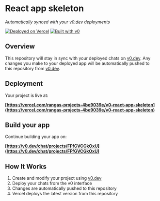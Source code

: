 # React app skeleton

*Automatically synced with your [v0.dev](https://v0.dev) deployments*

[![Deployed on Vercel](https://img.shields.io/badge/Deployed%20on-Vercel-black?style=for-the-badge&logo=vercel)](https://vercel.com/rangas-projects-4be9039e/v0-react-app-skeleton)
[![Built with v0](https://img.shields.io/badge/Built%20with-v0.dev-black?style=for-the-badge)](https://v0.dev/chat/projects/FFfGVCGkOxU)

## Overview

This repository will stay in sync with your deployed chats on [v0.dev](https://v0.dev).
Any changes you make to your deployed app will be automatically pushed to this repository from [v0.dev](https://v0.dev).

## Deployment

Your project is live at:

**[https://vercel.com/rangas-projects-4be9039e/v0-react-app-skeleton](https://vercel.com/rangas-projects-4be9039e/v0-react-app-skeleton)**

## Build your app

Continue building your app on:

**[https://v0.dev/chat/projects/FFfGVCGkOxU](https://v0.dev/chat/projects/FFfGVCGkOxU)**

## How It Works

1. Create and modify your project using [v0.dev](https://v0.dev)
2. Deploy your chats from the v0 interface
3. Changes are automatically pushed to this repository
4. Vercel deploys the latest version from this repository

